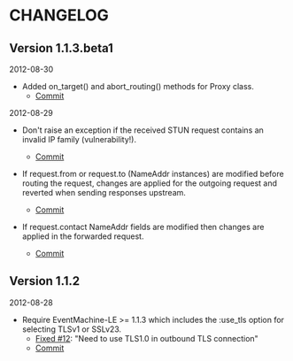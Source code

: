CHANGELOG
=========


Version 1.1.3.beta1
-------------------

2012-08-30

- Added on_target() and abort_routing() methods for Proxy class.
   - [Commit](https://github.com/versatica/OverSIP/commit/c9216872ccd43c3977b8816551f33d9d0c178899)

2012-08-29

- Don't raise an exception if the received STUN request contains an invalid IP family (vulnerability!).
   - [Commit](https://github.com/versatica/OverSIP/commit/7e54d1c89351e0517bc12d543e577dff46f251a4)

- If request.from or request.to (NameAddr instances) are modified before routing the request,
  changes are applied for the outgoing request and reverted when sending responses upstream.
   - [Commit](https://github.com/versatica/OverSIP/commit/f7eefd6d8e02d30e61fd219f4426e6e63ea7f2a8)

- If request.contact NameAddr fields are modified then changes are applied in the forwarded request.
   - [Commit](https://github.com/versatica/OverSIP/commit/0f9d3ec9da96c51197535bcd5f0c65e5749ec855)


Version 1.1.2
-------------

2012-08-28

- Require EventMachine-LE >= 1.1.3 which includes the :use_tls option for selecting TLSv1 or SSLv23.
   - [Fixed #12](https://github.com/versatica/OverSIP/issues/12): "Need to use TLS1.0 in outbound TLS connection"
   - [Commit](https://github.com/versatica/OverSIP/commit/d91d2e4899a777dd7dd101e83fe36a1bca744398)
